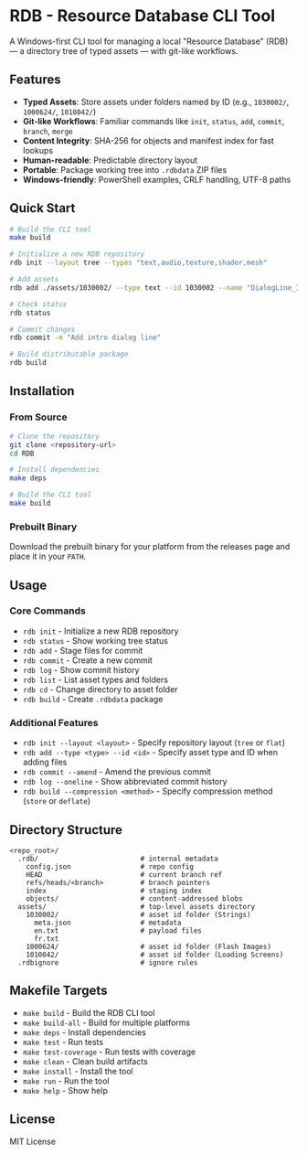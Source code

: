 # RDB - Resource Database CLI Tool

A Windows-first CLI tool for managing a local "Resource Database" (RDB) — a directory tree of typed assets — with git-like workflows.

## Features

- **Typed Assets**: Store assets under folders named by ID (e.g., `1030002/`, `1000624/`, `1010042/`)
- **Git-like Workflows**: Familiar commands like `init`, `status`, `add`, `commit`, `branch`, `merge`
- **Content Integrity**: SHA-256 for objects and manifest index for fast lookups
- **Human-readable**: Predictable directory layout
- **Portable**: Package working tree into `.rdbdata` ZIP files
- **Windows-friendly**: PowerShell examples, CRLF handling, UTF-8 paths

## Quick Start

```bash
# Build the CLI tool
make build

# Initialize a new RDB repository
rdb init --layout tree --types "text,audio,texture,shader,mesh"

# Add assets
rdb add ./assets/1030002/ --type text --id 1030002 --name "DialogLine_Intro"

# Check status
rdb status

# Commit changes
rdb commit -m "Add intro dialog line"

# Build distributable package
rdb build
```

## Installation

### From Source

```bash
# Clone the repository
git clone <repository-url>
cd RDB

# Install dependencies
make deps

# Build the CLI tool
make build
```

### Prebuilt Binary

Download the prebuilt binary for your platform from the releases page and place it in your `PATH`.

## Usage

### Core Commands

- `rdb init` - Initialize a new RDB repository
- `rdb status` - Show working tree status
- `rdb add` - Stage files for commit
- `rdb commit` - Create a new commit
- `rdb log` - Show commit history
- `rdb list` - List asset types and folders
- `rdb cd` - Change directory to asset folder
- `rdb build` - Create `.rdbdata` package

### Additional Features

- `rdb init --layout <layout>` - Specify repository layout (`tree` or `flat`)
- `rdb add --type <type> --id <id>` - Specify asset type and ID when adding files
- `rdb commit --amend` - Amend the previous commit
- `rdb log --oneline` - Show abbreviated commit history
- `rdb build --compression <method>` - Specify compression method (`store` or `deflate`)

## Directory Structure

```
<repo_root>/
  .rdb/                         # internal metadata
    config.json                 # repo config
    HEAD                        # current branch ref
    refs/heads/<branch>         # branch pointers
    index                       # staging index
    objects/                    # content-addressed blobs
  assets/                       # top-level assets directory
    1030002/                    # asset id folder (Strings)
      meta.json                 # metadata
      en.txt                    # payload files
      fr.txt
    1000624/                    # asset id folder (Flash Images)
    1010042/                    # asset id folder (Loading Screens)
  .rdbignore                    # ignore rules
```

## Makefile Targets

- `make build` - Build the RDB CLI tool
- `make build-all` - Build for multiple platforms
- `make deps` - Install dependencies
- `make test` - Run tests
- `make test-coverage` - Run tests with coverage
- `make clean` - Clean build artifacts
- `make install` - Install the tool
- `make run` - Run the tool
- `make help` - Show help

## License

MIT License
